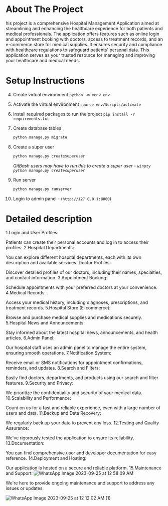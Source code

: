 

# About The Project
his project is a comprehensive Hospital Management Application aimed at streamlining and enhancing the healthcare experience for both patients and medical professionals. The application offers features such as online login and appointment booking with doctors, access to treatment records, and an e-commerce store for medical supplies. It ensures security and compliance with healthcare regulations to safeguard patients' personal data. This application serves as your trusted resource for managing and improving your healthcare and medical needs.

# Setup Instructions


4. Create virtual environment `python -m venv env`
5. Activate the virtual environment `source env/Scripts/activate`
6. Install required packages to run the project `pip install -r requirements.txt`



7. Create database tables
    ```sh
    python manage.py migrate
    ```
8. Create a super user
    ```sh
    python manage.py createsuperuser
    ```
    _GitBash users may have to run this to create a super user - `winpty python manage.py createsuperuser`_
9. Run server
    ```sh
    python manage.py runserver
    ```
10. Login to admin panel - (`http://127.0.0.1:8000`)




# Detailed description


1.Login and User Profiles:
    

Patients can create their personal accounts and log in to access their profiles.
2.Hospital Departments:


You can explore different hospital departments, each with its own description and available services.
Doctor Profiles:
 
   
   Discover detailed profiles of our doctors, including their names, specialties, and contact information.
3.Appointment Booking:
 
  
  Schedule appointments with your preferred doctors at your convenience.
4.Medical Records:
 
  
  Access your medical history, including diagnoses, prescriptions, and treatment records.
5.Hospital Store (E-commerce):
  
 
  Browse and purchase medical supplies and medications securely.
5.Hospital News and Announcements:
  
  
  Stay informed about the latest hospital news, announcements, and health articles.
6.Admin Panel:

 
  Our hospital staff uses an admin panel to manage the entire system, ensuring smooth operations.
7.Notification System:
 
  Receive email or SMS notifications for appointment confirmations, reminders, and updates.
8.Search and Filters:
  
 
  Easily find doctors, departments, and products using our search and filter features.
9.Security and Privacy:
  
  
  We prioritize the confidentiality and security of your medical data.
10.Scalability and Performance:
 
  Count on us for a fast and reliable experience, even with a large number of users and data.
11.Backup and Data Recovery:
  
  
  We regularly back up your data to prevent any loss.
12.Testing and Quality Assurance:
 
  We've rigorously tested the application to ensure its reliability.
13.Documentation:
 
  
  You can find comprehensive user and developer documentation for easy reference.
14.Deployment and Hosting:
 
  
  Our application is hosted on a secure and reliable platform.
15.Maintenance and Support:
![WhatsApp Image 2023-09-25 at 12 58 09 AM](https://github.com/saifnajjar/django_medeicare/assets/76654964/39995988-2466-4e02-95c1-67d7c8e3dc4a)

  We're here to provide ongoing maintenance and support to address any issues or updates.

![WhatsApp Image 2023-09-25 at 12 12 02 AM (1)](https://github.com/saifnajjar/django_medeicare/assets/76654964/eb099fed-ef43-4b3f-85de-19e347551e07)


